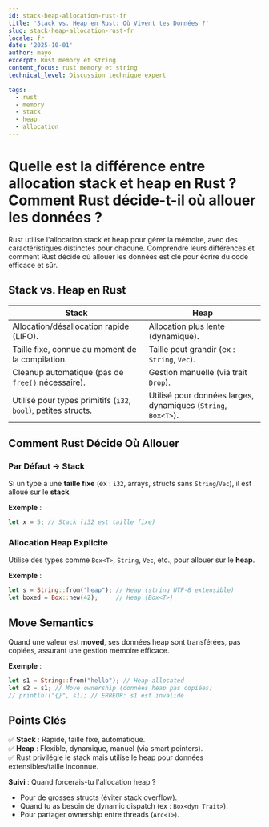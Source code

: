 ```yaml
---
id: stack-heap-allocation-rust-fr
title: 'Stack vs. Heap en Rust: Où Vivent tes Données ?'
slug: stack-heap-allocation-rust-fr
locale: fr
date: '2025-10-01'
author: mayo
excerpt: Rust memory et string
content_focus: rust memory et string
technical_level: Discussion technique expert

tags:
  - rust
  - memory
  - stack
  - heap
  - allocation
---
```


# Quelle est la différence entre allocation stack et heap en Rust ? Comment Rust décide-t-il où allouer les données ?

Rust utilise l'allocation stack et heap pour gérer la mémoire, avec des caractéristiques distinctes pour chacune. Comprendre leurs différences et comment Rust décide où allouer les données est clé pour écrire du code efficace et sûr.

## Stack vs. Heap en Rust

| **Stack** | **Heap** |
|-----------|----------|
| Allocation/désallocation rapide (LIFO). | Allocation plus lente (dynamique). |
| Taille fixe, connue au moment de la compilation. | Taille peut grandir (ex : `String`, `Vec`). |
| Cleanup automatique (pas de `free()` nécessaire). | Gestion manuelle (via trait `Drop`). |
| Utilisé pour types primitifs (`i32`, `bool`), petites structs. | Utilisé pour données larges, dynamiques (`String`, `Box<T>`). |

## Comment Rust Décide Où Allouer

### Par Défaut → Stack

Si un type a une **taille fixe** (ex : `i32`, arrays, structs sans `String`/`Vec`), il est alloué sur le **stack**.

**Exemple** :
```rust
let x = 5; // Stack (i32 est taille fixe)
```

### Allocation Heap Explicite

Utilise des types comme `Box<T>`, `String`, `Vec`, etc., pour allouer sur le **heap**.

**Exemple** :
```rust
let s = String::from("heap"); // Heap (string UTF-8 extensible)
let boxed = Box::new(42);     // Heap (Box<T>)
```

## Move Semantics

Quand une valeur est **moved**, ses données heap sont transférées, pas copiées, assurant une gestion mémoire efficace.

**Exemple** :
```rust
let s1 = String::from("hello"); // Heap-allocated
let s2 = s1; // Move ownership (données heap pas copiées)
// println!("{}", s1); // ERREUR: s1 est invalidé
```

## Points Clés

✅ **Stack** : Rapide, taille fixe, automatique.  
✅ **Heap** : Flexible, dynamique, manuel (via smart pointers).  
✅ Rust privilégie le stack mais utilise le heap pour données extensibles/taille inconnue.

**Suivi** : Quand forcerais-tu l'allocation heap ?
- Pour de grosses structs (éviter stack overflow).
- Quand tu as besoin de dynamic dispatch (ex : `Box<dyn Trait>`).
- Pour partager ownership entre threads (`Arc<T>`).
